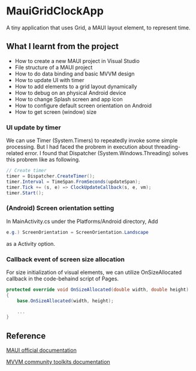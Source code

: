 # MauiGridClockApp

A tiny application that uses Grid, a MAUI layout element, to represent time.

## What I learnt from the project

- How to create a new MAUI project in Visual Studio
- File structure of a MAUI project
- How to do data binding and basic MVVM design
- How to update UI with timer
- How to add elements to a grid layout dynamically
- How to debug on an physical Android device
- How to change Splash screen and app icon
- How to configure default screen orientation on Android
- How to get screen (window) size


### UI update by timer

We can use Timer (System.Timers) to repeatedly invoke some simple processing. 
But I had faced the probrem in execution about threading-related error. I found that Dispatcher (System.Windows.Threading) solves this probrem like as following.

```csharp
// Create timer
timer = Dispatcher.CreateTimer();
timer.Interval = TimeSpan.FromSeconds(updateSpan);
timer.Tick += (s, e) => ClockUpdateCallback(s, e, vm);
timer.Start();
```

### (Android) Screen orientation setting

In MainActivity.cs under the Platforms/Android directory, Add 

```csharp
e.g.) ScreenOrientation = ScreenOrientation.Landscape
```

as a Activity option. 


### Callback event of screen size allocation

For size initialization of visual elements, we can utilize OnSizeAllocated callback in the code-behaind script of Pages. 

```csharp
protected override void OnSizeAllocated(double width, double height)
{
    base.OnSizeAllocated(width, height);

    ...
}
```


## Reference

[MAUI official documentation](https://learn.microsoft.com/en-us/dotnet/maui/?view=net-maui-7.0)

[MVVM community toolkits documentation](https://learn.microsoft.com/en-us/dotnet/communitytoolkit/)